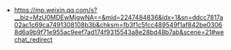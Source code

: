 * https://mp.weixin.qq.com/s?__biz=MzU0MDEwMjgwNA==&mid=2247484836&idx=1&sn=ddcc7817a02ac1c69ca7491308108b3b&chksm=fb3f1c5fcc489549f1af842be03068d6a9b9f71e955ac9eef7ad174f9315543a8e28bd48b7ab&scene=21#wechat_redirect